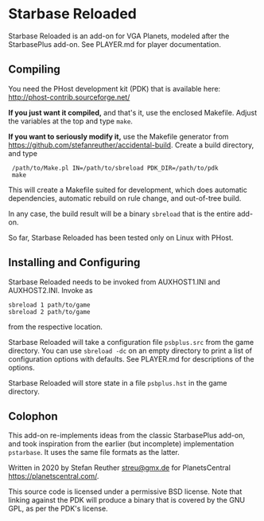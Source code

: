 Starbase Reloaded
=================

Starbase Reloaded is an add-on for VGA Planets, modeled after the
StarbasePlus add-on. See PLAYER.md for player documentation.


Compiling
---------

You need the PHost development kit (PDK) that is available here:
<http://phost-contrib.sourceforge.net/>

**If you just want it compiled,** and that's it, use the enclosed
Makefile. Adjust the variables at the top and type `make`.

**If you want to seriously modify it,** use the Makefile generator
from <https://github.com/stefanreuther/accidental-build>. Create a
build directory, and type

     /path/to/Make.pl IN=/path/to/sbreload PDK_DIR=/path/to/pdk
     make

This will create a Makefile suited for development, which does
automatic dependencies, automatic rebuild on rule change, and
out-of-tree build.

In any case, the build result will be a binary `sbreload` that is the
entire add-on.

So far, Starbase Reloaded has been tested only on Linux with PHost.


Installing and Configuring
--------------------------

Starbase Reloaded needs to be invoked from AUXHOST1.INI and
AUXHOST2.INI. Invoke as

    sbreload 1 path/to/game
    sbreload 2 path/to/game

from the respective location.

Starbase Reloaded will take a configuration file `psbplus.src` from
the game directory. You can use `sbreload -dc` on an empty directory
to print a list of configuration options with defaults. See PLAYER.md
for descriptions of the options.

Starbase Reloaded will store state in a file `psbplus.hst` in the game
directory.


Colophon
--------

This add-on re-implements ideas from the classic StarbasePlus add-on,
and took inspiration from the earlier (but incomplete) implementation
`pstarbase`. It uses the same file formats as the latter.

Written in 2020 by Stefan Reuther <streu@gmx.de> for PlanetsCentral
<https://planetscentral.com/>.

This source code is licensed under a permissive BSD license. Note that
linking against the PDK will produce a binary that is covered by the
GNU GPL, as per the PDK's license.
